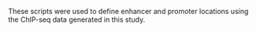 These scripts were used to define enhancer and promoter locations using the ChIP-seq data generated in this study.
